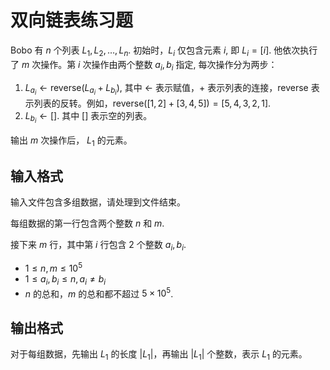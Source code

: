 # 双向链表练习题

Bobo 有 $n$ 个列表 $L_1, L_2, \dots, L_n$.
初始时，$L_i$ 仅包含元素 $i$, 即 $L_i = [i]$.
他依次执行了 $m$ 次操作。第 $i$ 次操作由两个整数 $a_i, b_i$ 指定, 每次操作分为两步：

1. $L_{a_i} \leftarrow \mathrm{reverse}(L_{a_i} + L_{b_i})$, 其中 $\leftarrow$ 表示赋值，$+$ 表示列表的连接，$\mathrm{reverse}$ 表示列表的反转。例如，$\mathrm{reverse}([1, 2] + [3, 4, 5]) = [5, 4, 3, 2, 1]$.
2. $L_{b_i} \leftarrow []$. 其中 $[]$ 表示空的列表。

输出 $m$ 次操作后， $L_1$ 的元素。

## 输入格式

输入文件包含多组数据，请处理到文件结束。

每组数据的第一行包含两个整数 $n$ 和 $m$.

接下来 $m$ 行，其中第 $i$ 行包含 $2$ 个整数 $a_i, b_i$.

* $1 \leq n, m \leq 10^5$
* $1 \leq a_i, b_i \leq n, a_i \neq b_i$
* $n$ 的总和，$m$ 的总和都不超过 $5 \times 10^5$.

## 输出格式

对于每组数据，先输出 $L_1$ 的长度 $|L_1|$，再输出 $|L_1|$ 个整数，表示 $L_1$ 的元素。

<!--SAMPLES-->
